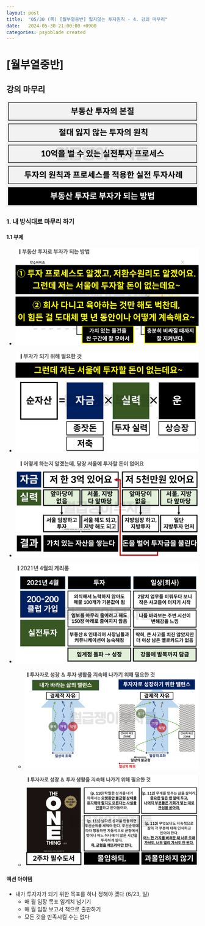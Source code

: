 ```yaml
---
layout: post
title:  "05/30 (목) [월부열중반] 잃지않는 투자원칙 - 4. 강의 마무리"
date:   2024-05-30 21:00:00 +0900
categories: psyoblade created
---
```


# [월부열중반]

## 강의 마무리

![image-20240617110225133](/private/images/2024-05-30-yeoljung-day8/image-20240617110225133.png)

### 1. 내 방식대로 마무리 하기

#### 1.1 부제

* ![image-20240617110245724](/private/images/2024-05-30-yeoljung-day8/image-20240617110245724.png)

* ![image-20240617110259356](/private/images/2024-05-30-yeoljung-day8/image-20240617110259356.png)
* ![image-20240617110318183](/private/images/2024-05-30-yeoljung-day8/image-20240617110318183.png)

* ![image-20240617110343357](/private/images/2024-05-30-yeoljung-day8/image-20240617110343357.png)

  * ![image-20240617110432692](/private/images/2024-05-30-yeoljung-day8/image-20240617110432692.png)

  * ![image-20240617110448966](/private/images/2024-05-30-yeoljung-day8/image-20240617110448966.png)

    

#### 액션 아이템

* 내가 투자자가 되기 위한 목표를 하나 정해야 겠다 (6/23, 일)
  * 매 월 임장 목표 임계치 넘기기
  * 매 월 임장 보고서 책으로 출판하기
  * 모든 것을 만족시킬 수는 없다
